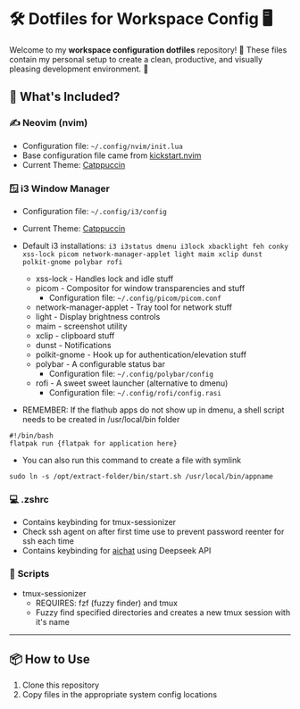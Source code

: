 # 🛠️ Dotfiles for Workspace Config 🖥️

Welcome to my **workspace configuration dotfiles** repository! 🎉 These files contain my personal setup to create a clean, productive, and visually pleasing development environment. 🚀

## 📁 What's Included?

### ✍️ **Neovim (nvim)**

- Configuration file: `~/.config/nvim/init.lua`
- Base configuration file came from [kickstart.nvim](https://github.com/nvim-lua/kickstart.nvim)
- Current Theme: [Catppuccin](https://github.com/catppuccin/catppuccin)

### 🪟 **i3 Window Manager**

- Configuration file: `~/.config/i3/config`
- Current Theme: [Catppuccin](https://github.com/catppuccin/catppuccin)
- Default i3 installations: ```i3 i3status dmenu i3lock xbacklight feh conky xss-lock picom network-manager-applet light maim xclip dunst polkit-gnome polybar rofi```
    - xss-lock - Handles lock and idle stuff
    - picom - Compositor for window transparencies and stuff
        - Configuration file: `~/.config/picom/picom.conf`
    - network-manager-applet - Tray tool for network stuff
    - light - Display brightness controls
    - maim - screenshot utility
    - xclip - clipboard stuff
    - dunst - Notifications
    - polkit-gnome - Hook up for authentication/elevation stuff
    - polybar - A configurable status bar
        - Configuration file: `~/.config/polybar/config`
    - rofi - A sweet sweet launcher (alternative to dmenu)
        - Configuration file: `~/.config/rofi/config.rasi`

- REMEMBER: If the flathub apps do not show up in dmenu, a shell script needs to be created in /usr/local/bin folder
```
#!/bin/bash
flatpak run {flatpak for application here}
```
- You can also run this command to create a file with symlink
```
sudo ln -s /opt/extract-folder/bin/start.sh /usr/local/bin/appname
```

### 💻 **.zshrc**

- Contains keybinding for tmux-sessionizer
- Check ssh agent on after first time use to prevent password reenter for ssh each time
- Contains keybinding for [aichat](https://github.com/sigoden/aichat) using Deepseek API

### 🤖 **Scripts**
- tmux-sessionizer
    - REQUIRES: fzf (fuzzy finder) and tmux
    - Fuzzy find specified directories and creates a new tmux session with it's name

---

## 📦 How to Use
1. Clone this repository
2. Copy files in the appropriate system config locations

